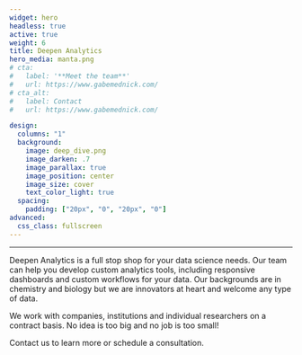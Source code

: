 ```yaml
---
widget: hero
headless: true
active: true
weight: 6
title: Deepen Analytics
hero_media: manta.png
# cta:
#   label: '**Meet the team**'
#   url: https://www.gabemednick.com/
# cta_alt:
#   label: Contact
#   url: https://www.gabemednick.com/

design:
  columns: "1"
  background:
    image: deep_dive.png
    image_darken: .7
    image_parallax: true
    image_position: center
    image_size: cover
    text_color_light: true
  spacing:
    padding: ["20px", "0", "20px", "0"]
advanced:
  css_class: fullscreen
---
```


****

Deepen Analytics is a full stop shop for your data science needs. Our team can help you develop custom analytics tools, including responsive dashboards and custom workflows for your data. Our backgrounds are in chemistry and biology but we are innovators at heart and welcome any type of data. 

We work with companies, institutions and individual researchers on a contract basis. No idea is too big and no job is too small! 

Contact us to learn more or schedule a consultation. 




